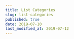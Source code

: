```yaml
---
title: List Categories
slug: list-categories
published: true
date: 2019-07-10
last_modified_at: 2019-07-12
---
```

